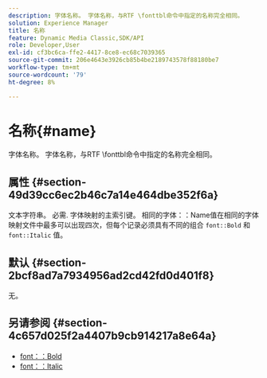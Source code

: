 ```yaml
---
description: 字体名称。 字体名称，与RTF \fonttbl命令中指定的名称完全相同。
solution: Experience Manager
title: 名称
feature: Dynamic Media Classic,SDK/API
role: Developer,User
exl-id: cf3bc6ca-ffe2-4417-8ce8-ec68c7039365
source-git-commit: 206e4643e3926cb85b4be2189743578f88180be7
workflow-type: tm+mt
source-wordcount: '79'
ht-degree: 8%

---
```


# 名称{#name}

字体名称。 字体名称，与RTF \fonttbl命令中指定的名称完全相同。

## 属性 {#section-49d39cc6ec2b46c7a14e464dbe352f6a}

文本字符串。 必需. 字体映射的主索引键。 相同的字体：：Name值在相同的字体映射文件中最多可以出现四次，但每个记录必须具有不同的组合 `font::Bold` 和 `font::Italic` 值。

## 默认 {#section-2bcf8ad7a7934956ad2cd42fd0d401f8}

无。

## 另请参阅 {#section-4c657d025f2a4407b9cb914217a8e64a}

* [font：：Bold](r-bold-font.md#reference_F7B017EF67574A29ABFC3954AB64159C)
* [font：：Italic](r-italic-font.md#reference_DC04A532B34A41AF81B0B9644ACFAAD6)
